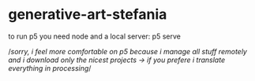 # generative-art-stefania


to run p5 you need node and a local server:
p5 serve




/*sorry, i feel more comfortable on p5 because i manage all stuff remotely and i download only the nicest projects -> if you prefere i translate everything in processing*/



